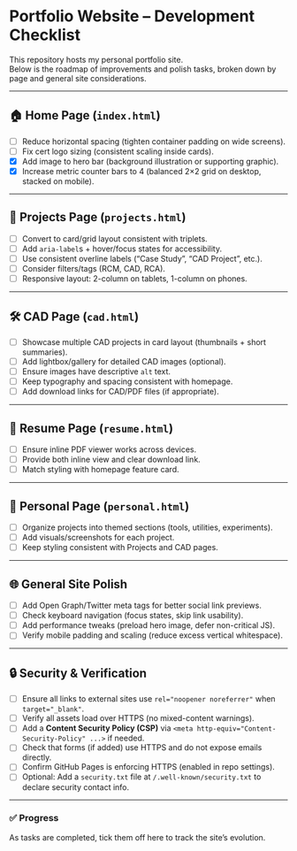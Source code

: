 # Portfolio Website – Development Checklist

This repository hosts my personal portfolio site.  
Below is the roadmap of improvements and polish tasks, broken down by page and general site considerations.

---

## 🏠 Home Page (`index.html`)
- [ ] Reduce horizontal spacing (tighten container padding on wide screens).  
- [ ] Fix cert logo sizing (consistent scaling inside cards).  
- [x] Add image to hero bar (background illustration or supporting graphic).  
- [x] Increase metric counter bars to 4 (balanced 2×2 grid on desktop, stacked on mobile).  

---

## 📂 Projects Page (`projects.html`)
- [ ] Convert to card/grid layout consistent with triplets.  
- [ ] Add `aria-label`s + hover/focus states for accessibility.  
- [ ] Use consistent overline labels (“Case Study”, “CAD Project”, etc.).  
- [ ] Consider filters/tags (RCM, CAD, RCA).  
- [ ] Responsive layout: 2-column on tablets, 1-column on phones.  

---

## 🛠 CAD Page (`cad.html`)
- [ ] Showcase multiple CAD projects in card layout (thumbnails + short summaries).  
- [ ] Add lightbox/gallery for detailed CAD images (optional).  
- [ ] Ensure images have descriptive `alt` text.  
- [ ] Keep typography and spacing consistent with homepage.  
- [ ] Add download links for CAD/PDF files (if appropriate).  

---

## 📄 Resume Page (`resume.html`)
- [ ] Ensure inline PDF viewer works across devices.  
- [ ] Provide both inline view and clear download link.  
- [ ] Match styling with homepage feature card.  

---

## 👤 Personal Page (`personal.html`)
- [ ] Organize projects into themed sections (tools, utilities, experiments).  
- [ ] Add visuals/screenshots for each project.  
- [ ] Keep styling consistent with Projects and CAD pages.  

---

## 🌐 General Site Polish
- [ ] Add Open Graph/Twitter meta tags for better social link previews.  
- [ ] Check keyboard navigation (focus states, skip link usability).  
- [ ] Add performance tweaks (preload hero image, defer non-critical JS).  
- [ ] Verify mobile padding and scaling (reduce excess vertical whitespace).  

---

## 🔒 Security & Verification
- [ ] Ensure all links to external sites use `rel="noopener noreferrer"` when `target="_blank"`.  
- [ ] Verify all assets load over HTTPS (no mixed-content warnings).  
- [ ] Add a **Content Security Policy (CSP)** via `<meta http-equiv="Content-Security-Policy" ...>` if needed.  
- [ ] Check that forms (if added) use HTTPS and do not expose emails directly.  
- [ ] Confirm GitHub Pages is enforcing HTTPS (enabled in repo settings).  
- [ ] Optional: Add a `security.txt` file at `/.well-known/security.txt` to declare security contact info.  

---

### ✅ Progress
As tasks are completed, tick them off here to track the site’s evolution.
